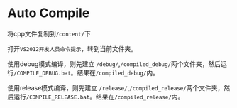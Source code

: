 
# Auto Compile

将cpp文件复制到`/content/`下

打开`VS2012开发人员命令提示`，转到当前文件夹。

使用debug模式编译，则先建立 `/debug/`,`/compiled_debug/`两个文件夹，然后运行`/COMPILE_DEBUG.bat`。结果在`/compiled_debug/`内。

使用release模式编译，则先建立 `/release/`,`/compiled_release/`两个文件夹，然后运行`/COMPILE_RELEASE.bat`。结果在`/compiled_release/`内。
